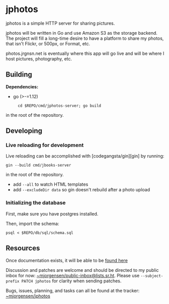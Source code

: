 # jphotos

jphotos is a simple HTTP server for sharing pictures.

jphotos will be written in Go and use Amazon S3 as the storage backend.
The project will fill a long-time desire to have a platform to share my
photos, that isn't Flickr, or 500px, or Format, etc.

photos.jrgnsn.net is eventually where this app will go live and will be
where I host pictures, photography, etc.

## Building

**Dependencies:**

* go (>-=1.12)

		cd $REPO/cmd/jphotos-server; go build

in the root of the repository.

## Developing

### Live reloading for development

Live reloading can be accomplished with [codegangsta/gin][gin] by
running:

	gin --build cmd/jbooks-server

in the root of the repository.

- add `--all` to watch HTML templates
- add `--excludeDir data` so gin doesn't rebuild after a photo upload

### Initializing the database

First, make sure you have postgres installed.

Then, import the schema:

	psql < $REPO/db/sql/schema.sql


## Resources

Once documentation exists, it will be able to be [found here][man]

Discussion and patches are welcome and should be directed to my public
inbox for now: [~mjorgensen/public-inbox@lists.sr.ht][lists]. Please use
`--subject-prefix PATCH jphotos` for clarity when sending
patches.

Bugs, issues, planning, and tasks can all be found at the tracker: 
[~mjorgensen/jphotos][todo]

[man]: https://man.sr.ht/~mjorgensen/jphotos
[lists]: https://lists.sr.ht/~mjorgensen/public-inbox
[todo]: https://todo.sr.ht./~mjorgensen/jphotos